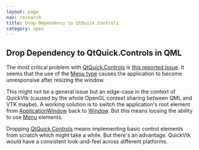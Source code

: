```yaml
---
layout: page
nav: research
title: Drop Dependency to QtQuick.Controls
category: open
---
```


## Drop Dependency to QtQuick.Controls in QML
The most critical problem with [QtQuick.Controls](https://doc.qt.io/qt-5/qtquickcontrols-index.html) is [this reported issue](https://github.com/qCring/QuickVtk/issues/44). It seems that the use of the [Menu type](https://doc.qt.io/qt-5/qml-qtquick-controls2-menu.html) causes the application to become unresponsive after resizing the window.

This might not be a general issue but an edge-case in the context of QuickVtk (caused by the whole OpenGL context sharing between QML and VTK maybe). A working solution is to switch the application's root element from [ApplicationWindow](https://doc.qt.io/qt-5/qml-qtquick-controls2-applicationwindow.html) back to [Window](https://doc.qt.io/qt-5/qml-qtquick-window-window.html). But this means loosing the ability to use [Menu](https://doc.qt.io/qt-5/qml-qtquick-controls2-menu.html) elements.

Dropping [QtQuick.Controls](https://doc.qt.io/qt-5/qtquickcontrols-index.html) means implementing basic control elements from scratch which might take a while. But there's an advantage. QuickVtk would have a consistent look-and-feel across different platforms.
